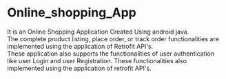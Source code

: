 # Online_shopping_App
It is an Online Shopping Application Created Using android java.
</br>
The complete product listing, place order, or track order functionalities are implemented using the application of Retrofit API's.
</br>
These application also supports the functionalities of user authentication like user Login and user Registration. These functionalities also implemented using
the application of retrofit API's.

